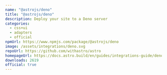 ```yaml
---
name: "@astrojs/deno"
title: "@astrojs/deno"
description: Deploy your site to a Deno server
categories:
  - css+ui
  - adapters
  - official
npmUrl: https://www.npmjs.com/package/@astrojs/deno
image: /assets/integrations/deno.svg
repoUrl: https://github.com/withastro/astro
homepageUrl: https://docs.astro.build/en/guides/integrations-guide/deno/
downloads: 2619
official: true
---
```

